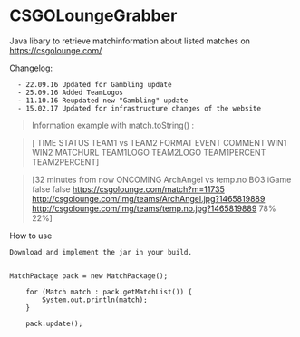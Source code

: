 # CSGOLoungeGrabber
Java libary to retrieve matchinformation about listed matches on https://csgolounge.com/

Changelog:

      - 22.09.16 Updated for Gambling update
      - 25.09.16 Added TeamLogos
      - 11.10.16 Reupdated new "Gambling" update
      - 15.02.17 Updated for infrastructure changes of the website
      


>Information example with match.toString() :

>[ TIME STATUS TEAM1 vs TEAM2 FORMAT EVENT COMMENT WIN1 WIN2 MATCHURL TEAM1LOGO TEAM2LOGO TEAM1PERCENT TEAM2PERCENT]

>[32 minutes from now ONCOMING ArchAngel vs temp.no BO3 iGame false false https://csgolounge.com/match?m=11735 http://csgolounge.com/img/teams/ArchAngel.jpg?1465819889 http://csgolounge.com/img/teams/temp.no.jpg?1465819889 78% 22%]




How to use 

	Download and implement the jar in your build.


	MatchPackage pack = new MatchPackage();

		for (Match match : pack.getMatchList()) {
			System.out.println(match);
		}
		
		pack.update();
